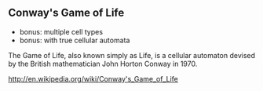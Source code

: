 ## Conway's Game of Life
- bonus: multiple cell types
- bonus: with true cellular automata

The Game of Life, also known simply as Life, is a cellular automaton devised by the British mathematician John Horton Conway in 1970.

http://en.wikipedia.org/wiki/Conway's_Game_of_Life
